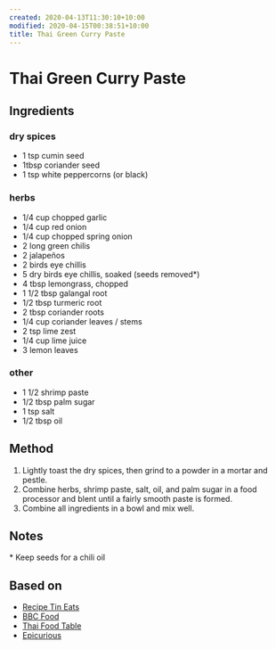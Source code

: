 ```yaml
---
created: 2020-04-13T11:30:10+10:00
modified: 2020-04-15T00:38:51+10:00
title: Thai Green Curry Paste
---
```


# Thai Green Curry Paste

## Ingredients

### dry spices
- 1 tsp cumin seed
- 1tbsp coriander seed
- 1 tsp white peppercorns (or black)

### herbs
- 1/4 cup chopped garlic
- 1/4 cup red onion
- 1/4 cup chopped spring onion
- 2 long green chilis
- 2 jalapeños
- 2 birds eye chillis
- 5 dry birds eye chillis, soaked (seeds removed*)
- 4 tbsp lemongrass, chopped
- 1 1/2 tbsp galangal root
- 1/2 tbsp turmeric root
- 2 tbsp coriander roots
- 1/4 cup coriander leaves / stems
- 2 tsp lime zest
- 1/4 cup lime juice
- 3 lemon leaves

### other
- 1 1/2 shrimp paste
- 1/2 tbsp palm sugar
- 1 tsp salt
- 1/2 tbsp oil


## Method
1. Lightly toast the dry spices, then grind to a powder in a mortar and pestle.
2. Combine herbs, shrimp paste, salt, oil, and palm sugar in a food processor and blent until a fairly smooth paste is formed.
3. Combine all ingredients in a bowl and mix well.

## Notes
\* Keep seeds for a chili oil

## Based on
- [Recipe Tin Eats](https://www.recipetineats.com/thai-green-curry-paste-recipe/)
- [BBC Food](https://www.bbc.co.uk/food/recipes/greencurrypaste_67789)
- [Thai Food Table](https://www.thaitable.com/thai/recipe/green-curry-paste)
- [Epicurious](https://www.epicurious.com/recipes/food/views/thai-green-curry-paste-donna-hay)